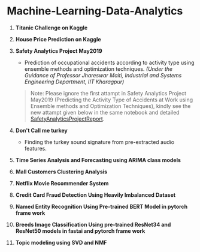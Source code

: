 # Machine-Learning-Data-Analytics
 1.  **Titanic Challenge on Kaggle**
 2.  **House Price Prediction on Kaggle**
 3.  **Safety Analytics Project May2019**
     * Prediction of occupational accidents according to activity type using ensemble methods and optimization
techniques.
     *(Under the Guidance of Professor Jhareswar Maiti, Industrial and Systems Engineering Department, IIT Kharagpur)* 
  
     > Note: Please ignore the first attampt in Safety Analytics Project May2019 (Predicting the Activity Type of Accidents at Work using Ensemble methods and Optimization Techniques), kindly see the new attampt given below in the same notebook and detailed [SafetyAnalyticsProjectReport](https://drive.google.com/file/d/1RQBO4Hplya4abvD15xFdyBgqRTGHU2vJ/view?usp=sharing). 

 4. **Don't Call me turkey**
     * Finding the turkey sound signature from pre-extracted audio features.

 5. **Time Series Analysis and Forecasting using ARIMA class models**
 6. **Mall Customers Clustering Analysis**
 7. **Netflix Movie Recommender System**
 8. **Credit Card Fraud Detection Using Heavily Imbalanced Dataset**
 9. **Named Entity Recognition Using Pre-trained BERT Model in pytorch frame work**
 10. **Breeds Image Classification Using pre-trained ResNet34 and ResNet50 models in fastai and pytorch frame work**
 11. **Topic modeling using SVD and NMF**
